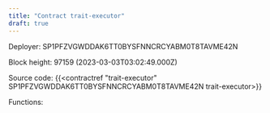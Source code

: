```yaml
---
title: "Contract trait-executor"
draft: true
---
```

Deployer: SP1PFZVGWDDAK6TT0BYSFNNCRCYABM0T8TAVME42N


 



Block height: 97159 (2023-03-03T03:02:49.000Z)

Source code: {{<contractref "trait-executor" SP1PFZVGWDDAK6TT0BYSFNNCRCYABM0T8TAVME42N trait-executor>}}

Functions:


